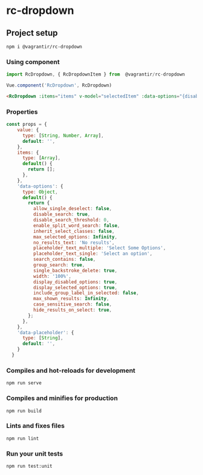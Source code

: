 # rc-dropdown

## Project setup
```
npm i @vagrantir/rc-dropdown
```

### Using component

```javascript
import RcDropdown, { RcDropdownItem } from  @vagrantir/rc-dropdown

Vue.component('RcDropdown', RcDropdown)
```

```html
<RcDropdown :items="items" v-model="selectedItem" :data-options="{disable_search: false}" style="width: 150px"/>
```

### Properties
```javascript
const props = {
    value: {
      type: [String, Number, Array],
      default: '',
    },
    items: {
      type: [Array],
      default() {
        return [];
      },
    },
    'data-options': {
      type: Object,
      default() {
        return {
          allow_single_deselect: false,
          disable_search: true,
          disable_search_threshold: 0,
          enable_split_word_search: false,
          inherit_select_classes: false,
          max_selected_options: Infinity,
          no_results_text: 'No results',
          placeholder_text_multiple: 'Select Some Options',
          placeholder_text_single: 'Select an option',
          search_contains: false,
          group_search: true,
          single_backstroke_delete: true,
          width: '100%',
          display_disabled_options: true,
          display_selected_options: true,
          include_group_label_in_selected: false,
          max_shown_results: Infinity,
          case_sensitive_search: false,
          hide_results_on_select: true,
        };
      },
    },
    'data-placeholder': {
      type: [String],
      default: '',
    }
  }
  ```

### Compiles and hot-reloads for development
```
npm run serve
```

### Compiles and minifies for production
```
npm run build
```

### Lints and fixes files
```
npm run lint
```

### Run your unit tests
```
npm run test:unit
```

